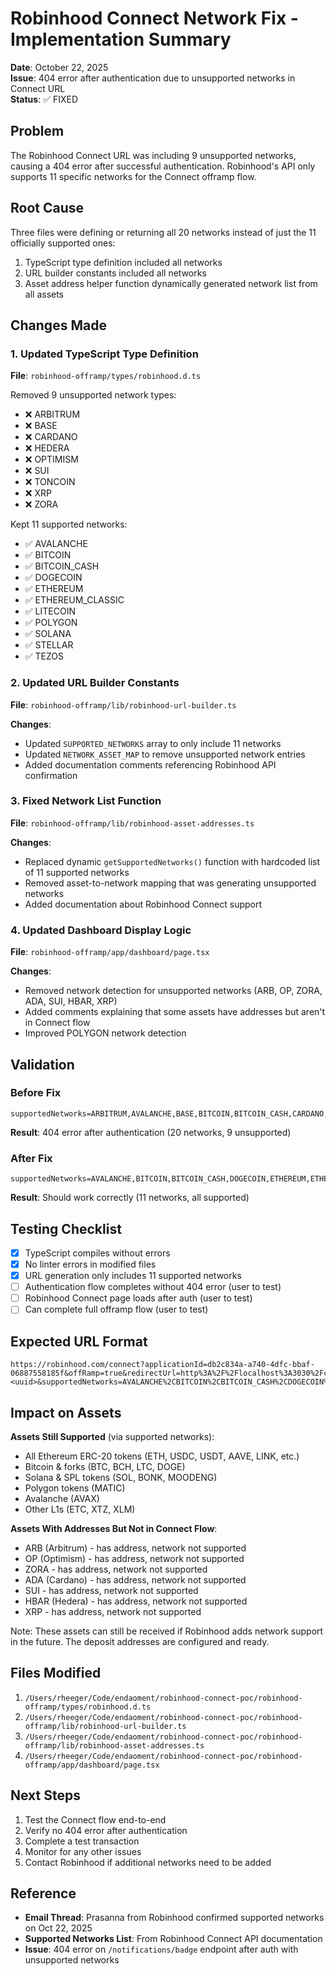 # Robinhood Connect Network Fix - Implementation Summary

**Date**: October 22, 2025  
**Issue**: 404 error after authentication due to unsupported networks in Connect URL  
**Status**: ✅ FIXED

## Problem

The Robinhood Connect URL was including 9 unsupported networks, causing a 404 error after successful authentication. Robinhood's API only supports 11 specific networks for the Connect offramp flow.

## Root Cause

Three files were defining or returning all 20 networks instead of just the 11 officially supported ones:

1. TypeScript type definition included all networks
2. URL builder constants included all networks
3. Asset address helper function dynamically generated network list from all assets

## Changes Made

### 1. Updated TypeScript Type Definition

**File**: `robinhood-offramp/types/robinhood.d.ts`

Removed 9 unsupported network types:

- ❌ ARBITRUM
- ❌ BASE
- ❌ CARDANO
- ❌ HEDERA
- ❌ OPTIMISM
- ❌ SUI
- ❌ TONCOIN
- ❌ XRP
- ❌ ZORA

Kept 11 supported networks:

- ✅ AVALANCHE
- ✅ BITCOIN
- ✅ BITCOIN_CASH
- ✅ DOGECOIN
- ✅ ETHEREUM
- ✅ ETHEREUM_CLASSIC
- ✅ LITECOIN
- ✅ POLYGON
- ✅ SOLANA
- ✅ STELLAR
- ✅ TEZOS

### 2. Updated URL Builder Constants

**File**: `robinhood-offramp/lib/robinhood-url-builder.ts`

**Changes**:

- Updated `SUPPORTED_NETWORKS` array to only include 11 networks
- Updated `NETWORK_ASSET_MAP` to remove unsupported network entries
- Added documentation comments referencing Robinhood API confirmation

### 3. Fixed Network List Function

**File**: `robinhood-offramp/lib/robinhood-asset-addresses.ts`

**Changes**:

- Replaced dynamic `getSupportedNetworks()` function with hardcoded list of 11 supported networks
- Removed asset-to-network mapping that was generating unsupported networks
- Added documentation about Robinhood Connect support

### 4. Updated Dashboard Display Logic

**File**: `robinhood-offramp/app/dashboard/page.tsx`

**Changes**:

- Removed network detection for unsupported networks (ARB, OP, ZORA, ADA, SUI, HBAR, XRP)
- Added comments explaining that some assets have addresses but aren't in Connect flow
- Improved POLYGON network detection

## Validation

### Before Fix

```
supportedNetworks=ARBITRUM,AVALANCHE,BASE,BITCOIN,BITCOIN_CASH,CARDANO,DOGECOIN,ETHEREUM,ETHEREUM_CLASSIC,HEDERA,LITECOIN,OPTIMISM,POLYGON,SOLANA,STELLAR,SUI,TEZOS,TONCOIN,XRP,ZORA
```

**Result**: 404 error after authentication (20 networks, 9 unsupported)

### After Fix

```
supportedNetworks=AVALANCHE,BITCOIN,BITCOIN_CASH,DOGECOIN,ETHEREUM,ETHEREUM_CLASSIC,LITECOIN,POLYGON,SOLANA,STELLAR,TEZOS
```

**Result**: Should work correctly (11 networks, all supported)

## Testing Checklist

- [x] TypeScript compiles without errors
- [x] No linter errors in modified files
- [x] URL generation only includes 11 supported networks
- [ ] Authentication flow completes without 404 error (user to test)
- [ ] Robinhood Connect page loads after auth (user to test)
- [ ] Can complete full offramp flow (user to test)

## Expected URL Format

```
https://robinhood.com/connect?applicationId=db2c834a-a740-4dfc-bbaf-06887558185f&offRamp=true&redirectUrl=http%3A%2F%2Flocalhost%3A3030%2Fcallback&referenceId=<uuid>&supportedNetworks=AVALANCHE%2CBITCOIN%2CBITCOIN_CASH%2CDOGECOIN%2CETHEREUM%2CETHEREUM_CLASSIC%2CLITECOIN%2CPOLYGON%2CSOLANA%2CSTELLAR%2CTEZOS
```

## Impact on Assets

**Assets Still Supported** (via supported networks):

- All Ethereum ERC-20 tokens (ETH, USDC, USDT, AAVE, LINK, etc.)
- Bitcoin & forks (BTC, BCH, LTC, DOGE)
- Solana & SPL tokens (SOL, BONK, MOODENG)
- Polygon tokens (MATIC)
- Avalanche (AVAX)
- Other L1s (ETC, XTZ, XLM)

**Assets With Addresses But Not in Connect Flow**:

- ARB (Arbitrum) - has address, network not supported
- OP (Optimism) - has address, network not supported
- ZORA - has address, network not supported
- ADA (Cardano) - has address, network not supported
- SUI - has address, network not supported
- HBAR (Hedera) - has address, network not supported
- XRP - has address, network not supported

Note: These assets can still be received if Robinhood adds network support in the future. The deposit addresses are configured and ready.

## Files Modified

1. `/Users/rheeger/Code/endaoment/robinhood-connect-poc/robinhood-offramp/types/robinhood.d.ts`
2. `/Users/rheeger/Code/endaoment/robinhood-connect-poc/robinhood-offramp/lib/robinhood-url-builder.ts`
3. `/Users/rheeger/Code/endaoment/robinhood-connect-poc/robinhood-offramp/lib/robinhood-asset-addresses.ts`
4. `/Users/rheeger/Code/endaoment/robinhood-connect-poc/robinhood-offramp/app/dashboard/page.tsx`

## Next Steps

1. Test the Connect flow end-to-end
2. Verify no 404 error after authentication
3. Complete a test transaction
4. Monitor for any other issues
5. Contact Robinhood if additional networks need to be added

## Reference

- **Email Thread**: Prasanna from Robinhood confirmed supported networks on Oct 22, 2025
- **Supported Networks List**: From Robinhood Connect API documentation
- **Issue**: 404 error on `/notifications/badge` endpoint after auth with unsupported networks


